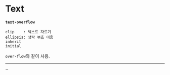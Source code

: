 # Text

**`text-overflow`**

```
clip    : 텍스트 자르기
ellipsis: 생략 부호 이용
inherit
initial
```

`over-flow`와 같이 사용.

<hr>

**``**
